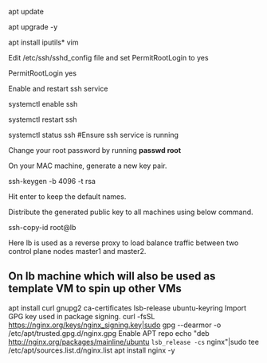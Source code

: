 apt update

apt upgrade -y

apt install iputils* vim

Edit /etc/ssh/sshd_config file and set PermitRootLogin to yes

PermitRootLogin yes

Enable and restart ssh service

systemctl enable ssh

systemctl restart ssh

systemctl status ssh #Ensure ssh service is running

Change your root password by running **passwd root**

On your MAC machine, generate a new key pair.

ssh-keygen -b 4096 -t rsa 

Hit enter to keep the default names.

Distribute the generated public key to all machines using below command.

ssh-copy-id root@lb

Here lb is used as a reverse proxy to load balance traffic between two control plane nodes master1 and master2.

## On lb machine which will also be used as template VM to spin up other VMs
apt install curl gnupg2 ca-certificates lsb-release ubuntu-keyring
Import GPG key used in package signing.
curl  -fsSL https://nginx.org/keys/nginx_signing.key|sudo gpg --dearmor -o /etc/apt/trusted.gpg.d/nginx.gpg
Enable APT repo
echo "deb http://nginx.org/packages/mainline/ubuntu `lsb_release -cs` nginx"|sudo tee /etc/apt/sources.list.d/nginx.list
apt install nginx -y


